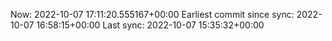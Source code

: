 Now: 2022-10-07 17:11:20.555167+00:00 Earliest commit since sync: 2022-10-07 16:58:15+00:00 Last sync: 2022-10-07 15:35:32+00:00

